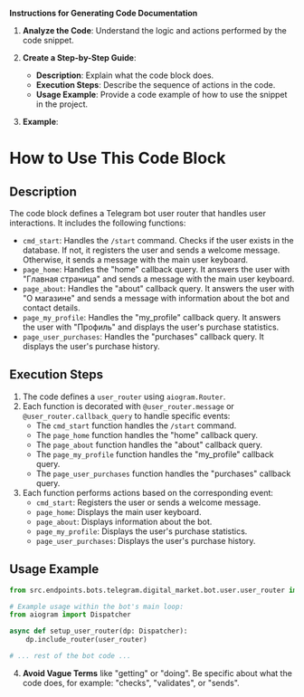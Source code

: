 **Instructions for Generating Code Documentation**

1. **Analyze the Code**: Understand the logic and actions performed by the code snippet.

2. **Create a Step-by-Step Guide**:
    - **Description**: Explain what the code block does.
    - **Execution Steps**: Describe the sequence of actions in the code.
    - **Usage Example**: Provide a code example of how to use the snippet in the project.

3. **Example**:

How to Use This Code Block
=========================================================================================

Description
-------------------------
The code block defines a Telegram bot user router that handles user interactions. It includes the following functions:

- `cmd_start`: Handles the `/start` command. Checks if the user exists in the database. If not, it registers the user and sends a welcome message. Otherwise, it sends a message with the main user keyboard.
- `page_home`: Handles the "home" callback query. It answers the user with "Главная страница" and sends a message with the main user keyboard.
- `page_about`: Handles the "about" callback query. It answers the user with "О магазине" and sends a message with information about the bot and contact details.
- `page_my_profile`: Handles the "my_profile" callback query. It answers the user with "Профиль" and displays the user's purchase statistics.
- `page_user_purchases`: Handles the "purchases" callback query. It displays the user's purchase history.

Execution Steps
-------------------------
1. The code defines a `user_router` using `aiogram.Router`. 
2. Each function is decorated with `@user_router.message` or `@user_router.callback_query` to handle specific events:
    - The `cmd_start` function handles the `/start` command.
    - The `page_home` function handles the "home" callback query.
    - The `page_about` function handles the "about" callback query.
    - The `page_my_profile` function handles the "my_profile" callback query.
    - The `page_user_purchases` function handles the "purchases" callback query.
3. Each function performs actions based on the corresponding event:
    - `cmd_start`: Registers the user or sends a welcome message.
    - `page_home`: Displays the main user keyboard.
    - `page_about`: Displays information about the bot.
    - `page_my_profile`: Displays the user's purchase statistics.
    - `page_user_purchases`: Displays the user's purchase history.

Usage Example
-------------------------

```python
from src.endpoints.bots.telegram.digital_market.bot.user.user_router import user_router

# Example usage within the bot's main loop:
from aiogram import Dispatcher

async def setup_user_router(dp: Dispatcher):
    dp.include_router(user_router)

# ... rest of the bot code ...
```

4. **Avoid Vague Terms** like "getting" or "doing". Be specific about what the code does, for example: "checks", "validates", or "sends".
